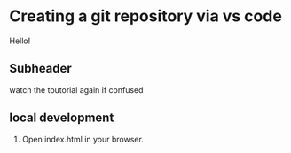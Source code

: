 # Creating a git repository via vs code

Hello!

## Subheader

watch the toutorial again if confused

## local development

1. Open index.html in your browser.
